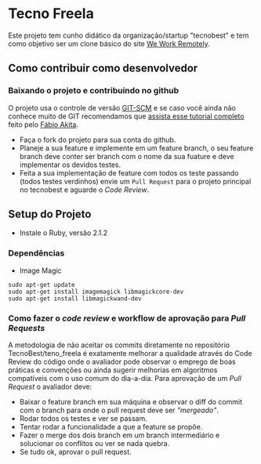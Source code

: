 # Tecno Freela
Este projeto tem cunho didático da organização/startup "tecnobest" e tem como objetivo ser um clone básico do site [We Work Remotely](https://weworkremotely.com/).

## Como contribuir como desenvolvedor

### Baixando o projeto e contribuindo no github
O projeto usa o controle de versão [GIT-SCM](http://git-scm.com) e se caso você ainda não conhece muito de GIT recomendamos que [assista esse tutorial completo](http://goo.gl/bLCO43) feito pelo [Fábio Akita](http://akitaonrails.com.br/).

- Faça o fork do projeto para sua conta do github.
- Planeje a sua feature e implemente em um feature branch, o seu feature branch deve conter ser branch com o nome da sua fuature e deve implementar os devidos testes.
- Feita a sua implementação de feature com todos os teste passando (todos testes verdinhos) envie um `Pull Request` para o projeto principal no tecnobest e aguarde o *Code Review*.

## Setup do Projeto

- Instale o Ruby, versão 2.1.2

### Dependências

- Image Magic

```
sudo apt-get update
sudo apt-get install imagemagick libmagickcore-dev
sudo apt-get install libmagickwand-dev
```



### Como fazer o *code review* e workflow de aprovação para *Pull Requests*
A metodologia de não aceitar os commits diretamente no repositório TecnoBest/teno_freela é exatamente melhorar a qualidade através do Code Review do código onde o avaliador pode observar o emprego de boas práticas e convenções ou ainda sugerir melhorias em algoritmos compatíveis com o uso comum do dia-a-dia.
Para aprovação de um *Pull Request* o avaliador deve:
- Baixar o feature branch em sua máquina e observar o diff do commit com o branch para onde o pull request deve ser *"mergeado"*.
- Rodar todos os testes e ver se passam.
- Tentar rodar a funcionalidade a que a feature se propõe.
- Fazer o merge dos dois branch em um branch intermediário e solucionar os conflitos ou ver se nada quebra.
- Se tudo ok, aprovar o pull request.
